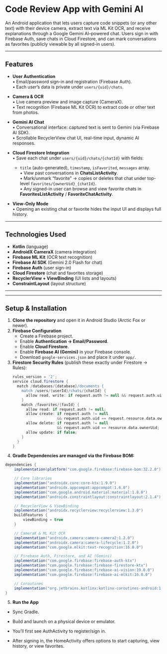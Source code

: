 # Code Review App with Gemini AI

An Android application that lets users capture code snippets (or any other text) with their device camera, extract text via ML Kit OCR, and receive explanations through a Google Gemini AI–powered chat. Users sign in with Firebase Auth, save chats in Cloud Firestore, and can mark conversations as favorites (publicly viewable by all signed-in users).

---

## Features

- **User Authentication**  
  • Email/password sign-in and registration (Firebase Auth).  
  • Each user’s data is private under `users/{uid}/chats`.

- **Camera & OCR**  
  • Live camera preview and image capture (CameraX).  
  • Text recognition (Firebase ML Kit OCR) to extract code or other text from photos.

- **Gemini AI Chat**  
  • Conversational interface: captured text is sent to Gemini (via Firebase AI SDK).  
  • Scrollable RecyclerView chat UI, real-time input, dynamic AI responses.  

- **Cloud Firestore Integration**  
  • Save each chat under `users/{uid}/chats/{chatId}` with fields:  
    - `title` (auto-generated), `timestamp`, `isFavorited`, `messages` array.  
  • View past conversations in **ChatsListActivity**.  
  • Mark/unmark “favorite” → copies or deletes that chat under top-level `favorites/{ownerUid}_{chatId}`.  
  • Any signed-in user can browse and view favorite chats in **FavoritesListActivity** / **FavoriteChatActivity**.

- **View-Only Mode**  
  • Opening an existing chat or favorite hides the input UI and displays full history.

---

## Technologies Used

- **Kotlin** (language)  
- **AndroidX CameraX** (camera integration)  
- **Firebase ML Kit** (OCR text recognition)  
- **Firebase AI SDK** (Gemini 2.0 Flash for chat)  
- **Firebase Auth** (user sign-in)  
- **Cloud Firestore** (chat and favorites storage)  
- **RecyclerView + ViewBinding** (UI lists and layouts)  
- **ConstraintLayout** (layout structure)

---

---

## Setup & Installation

1. **Clone the repository** and open it in Android Studio (Arctic Fox or newer).  
2. **Firebase Configuration**  
   - Create a Firebase project.  
   - Enable **Authentication → Email/Password**.  
   - Enable **Cloud Firestore**.  
   - Enable **Firebase AI (Gemini)** in your Firebase console.  
   - Download `google-services.json` and place it under `app/`.  
3. **Firestore Security Rules** (publish these exactly under Firestore → Rules):
   ```groovy
   rules_version = '2';
   service cloud.firestore {
     match /databases/{database}/documents {
       match /users/{userId}/chats/{chatId} {
         allow read, write: if request.auth != null && request.auth.uid == userId;
       }
       match /favorites/{favId} {
         allow read: if request.auth != null;
         allow create: if request.auth != null
                       && request.auth.uid == request.resource.data.ownerUid;
         allow delete: if request.auth != null
                       && request.auth.uid == resource.data.ownerUid;
         allow update: if false;
       }
     }
   }
   ```
4. **Gradle Dependencies are managed via the Firebase BOM:**
  ```groovy
  dependencies {
      implementation(platform("com.google.firebase:firebase-bom:32.2.0"))
  
      // Core libraries
      implementation("androidx.core:core-ktx:1.9.0")
      implementation("androidx.appcompat:appcompat:1.6.0")
      implementation("com.google.android.material:material:1.8.0")
      implementation("androidx.constraintlayout:constraintlayout:2.1.4")
  
      // RecyclerView & ViewBinding
      implementation("androidx.recyclerview:recyclerview:1.3.0")
      buildFeatures {
          viewBinding = true
      }
  
      // CameraX & ML Kit OCR
      implementation("androidx.camera:camera-camera2:1.2.0")
      implementation("androidx.camera:camera-lifecycle:1.2.0")
      implementation("com.google.mlkit:text-recognition:16.0.0")
  
      // Firebase Auth, Firestore, and AI (Gemini)
      implementation("com.google.firebase:firebase-auth-ktx")
      implementation("com.google.firebase:firebase-firestore-ktx")
      implementation("com.google.firebase:firebase-ai-vision:19.0.0")
      implementation("com.google.firebase:firebase-ai-mlkit:16.0.0")
  
      // Coroutines
      implementation("org.jetbrains.kotlinx:kotlinx-coroutines-android:1.6.4")
  }
```
5. **Run the App**

  - Sync Gradle.

  - Build and launch on a physical device or emulator.

  - You’ll first see AuthActivity to register/sign in.

  - After signing in, the HomeActivity offers options to start capturing, view history, or view favorites.



